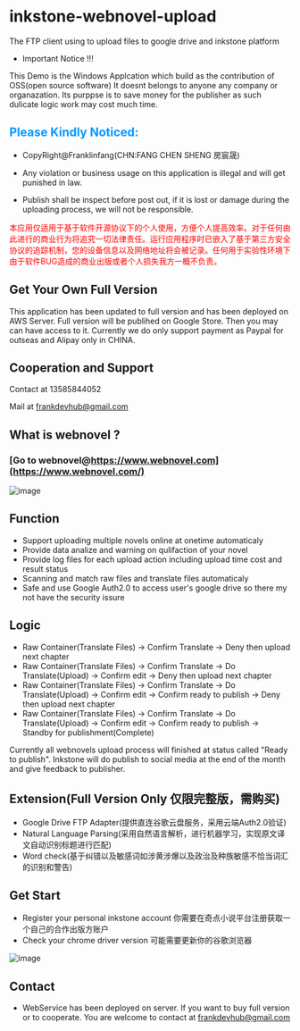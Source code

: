 # inkstone-webnovel-upload
The FTP client using to upload files to google drive and inkstone platform

- Important Notice !!!

This Demo is the Windows Applcation which build as the contribution of OSS(open source software)
It doesnt belongs to anyone any company or organazation.
Its purppse is to save money for the publisher as such dulicate logic work may cost much time.

## <font color=#0099ff >Please Kindly Noticed:</font>

- CopyRight@Franklinfang(CHN:FANG CHEN SHENG 房宸晟)

- Any violation or business usage on this application is illegal and will get punished in law.

- Publish shall be inspect before post out, if it is lost or damage during the uploading process, we will not be responsible.

<font color=red >本应用仅适用于基于软件开源协议下的个人使用，方便个人提高效率。对于任何由此进行的商业行为将追究一切法律责任。运行应用程序时已嵌入了基于第三方安全协议的追踪机制，您的设备信息以及网络地址将会被记录。任何用于实验性环境下由于软件BUG造成的商业出版或者个人损失我方一概不负责。</font>

## Get Your Own Full Version
This application has been updated to full version and has been deployed on AWS Server. Full version will be publihed on Google Store. Then you may can have access to it. Currently we do only support payment as Paypal for outseas and Alipay only in CHINA.

## Cooperation and Support
Contact at 13585844052

Mail at frankdevhub@gmail.com

## What is webnovel ?
### [Go to webnovel@https://www.webnovel.com](https://www.webnovel.com/)
![image](https://user-images.githubusercontent.com/29160332/60699202-752cfe00-9f25-11e9-97c8-4954f45a17b7.png)

## Function
- Support uploading multiple novels online at onetime automaticaly
- Provide data analize and warning on qulifaction of your novel
- Provide log files for each upload action including upload time cost and result status
- Scanning and match raw files and translate files automaticaly
- Safe and use Google Auth2.0 to access user's google drive so there my not have the security issure

## Logic 
- Raw Container(Translate Files) -> Confirm Translate -> Deny then upload next chapter
- Raw Container(Translate Files) -> Confirm Translate -> Do Translate(Upload) -> Confirm edit -> Deny then upload next chapter
- Raw Container(Translate Files) -> Confirm Translate -> Do Translate(Upload) -> Confirm edit -> Confirm ready to publish -> Deny then upload next chapter 
- Raw Container(Translate Files) -> Confirm Translate -> Do Translate(Upload) -> Confirm edit -> Confirm ready to publish -> Standby for publishment(Complete)

Currently all webnovels upload process will finished at status called "Ready to publish". Inkstone will do publish to social media at the end of the month and give feedback to publisher.

## Extension(Full Version Only 仅限完整版，需购买)
- Google Drive FTP Adapter(提供直连谷歌云盘服务，采用云端Auth2.0验证)
- Natural Language Parsing(采用自然语言解析，进行机器学习，实现原文译文自动识别标题进行匹配)
- Word check(基于纠错以及敏感词如涉黄涉爆以及政治及种族敏感不恰当词汇的识别和警告)

## Get Start
- Register your personal inkstone account 你需要在奇点小说平台注册获取一个自己的合作出版方账户
- Check your chrome driver version 可能需要更新你的谷歌浏览器

![image](https://user-images.githubusercontent.com/29160332/60700935-60079d80-9f2c-11e9-93bf-dc45b5e236a5.png)

## Contact
- WebService has been deployed on server. If you want to buy full version or to cooperate. You are welcome to contact at frankdevhub@gmail.com

